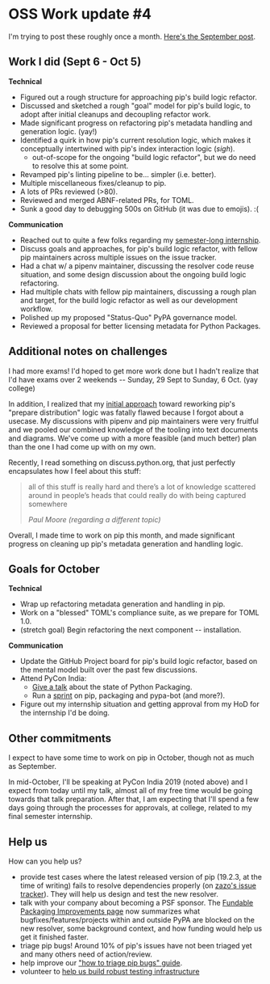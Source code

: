 # OSS Work update #4

I'm trying to post these roughly once a month. [Here's the September post](/blog/2019/09/06/oss-update-3/).

## Work I did (Sept 6 - Oct 5)

**Technical**

- Figured out a rough structure for approaching pip's build logic refactor.
- Discussed and sketched a rough "goal" model for pip's build logic, to adopt after initial cleanups and decoupling refactor work.
- Made significant progress on refactoring pip's metadata handling and generation logic. (yay!)
- Identified a quirk in how pip's current resolution logic, which makes it conceptually intertwined with pip's index interaction logic (*sigh*).
  - out-of-scope for the ongoing "build logic refactor", but we do need to resolve this at some point.
- Revamped pip's linting pipeline to be... simpler (i.e. better).
- Multiple miscellaneous fixes/cleanup to pip.
- A lots of PRs reviewed (>80).
- Reviewed and merged ABNF-related PRs, for TOML.
- Sunk a good day to debugging 500s on GitHub (it was due to emojis). :(

**Communication**

- Reached out to quite a few folks regarding my [semester-long internship][internship-tweet].
- Discuss goals and approaches, for pip's build logic refactor, with fellow pip maintainers across multiple issues on the issue tracker.
- Had a chat w/ a pipenv maintainer, discussing the resolver code reuse situation, and some design discussion about the ongoing build logic refactoring.
- Had multiple chats with fellow pip maintainers, discussing a rough plan and target, for the build logic refactor as well as our development workflow.
- Polished up my proposed "Status-Quo" PyPA governance model.
- Reviewed a proposal for better licensing metadata for Python Packages.

## Additional notes on challenges

I had more exams! I'd hoped to get more work done but I hadn't realize that I'd have exams over 2 weekends -- Sunday, 29 Sept to Sunday, 6 Oct.  (yay college)

In addition, I realized that my [initial approach][failed-approach] toward reworking pip's "prepare distribution" logic was fatally flawed because I forgot about a usecase. My discussions with pipenv and pip maintainers were very fruitful and we pooled our combined knowledge of the tooling into text documents and diagrams. We've come up with a more feasible (and much better) plan than the one I had come up with on my own.

Recently, I read something on discuss.python.org, that just perfectly encapsulates how I feel about this stuff:

<blockquote>
  <p>
    all of this stuff is really hard and there’s a lot of knowledge scattered around in people’s heads that could really do with being captured somewhere
  </p>
  <footer><cite title="Paul Moore">Paul Moore (regarding a different topic)</cite></footer>
</blockquote>

Overall, I made time to work on pip this month, and made significant progress on cleaning up pip's metadata generation and handling logic.

## Goals for October

**Technical**

- Wrap up refactoring metadata generation and handling in pip.
- Work on a "blessed" TOML's compliance suite, as we prepare for TOML 1.0.
- (stretch goal) Begin refactoring the next component -- installation.

**Communication**

- Update the GitHub Project board for pip's build logic refactor, based on the mental model built over the past few discussions.
- Attend PyCon India:
  - [Give a talk][pycon-india-talk] about the state of Python Packaging.
  - Run a [sprint][pycon-india-sprints] on pip, packaging and pypa-bot (and more?).
- Figure out my internship situation and getting approval from my HoD for the internship I'd be doing.

## Other commitments

I expect to have some time to work on pip in October, though not as much as September.

In mid-October, I'll be speaking at PyCon India 2019 (noted above) and I expect from today until my talk, almost all of my free time would be going towards that talk preparation. After that, I am expecting that I'll spend a few days going through the processes for approvals, at college, related to my final semester internship.

## Help us

How can you help us?

- provide test cases where the latest released version of pip (19.2.3, at the time of writing) fails to resolve dependencies properly (on [zazo's issue tracker][zazo-issues]). They will help us design and test the new resolver.
- talk with your company about becoming a PSF sponsor. The [Fundable Packaging Improvements page][fundable-projects] now summarizes what bugfixes/features/projects within and outside PyPA are blocked on the new resolver, some background context, and how funding would help us get it finished faster.
- triage pip bugs! Around 10% of pip's issues have not been triaged yet and many others need of action/review.
- help improve our ["how to triage pip bugs" guide][triage-guide].
- volunteer to [help us build robust testing infrastructure][integration-test]

[internship-tweet]: https://twitter.com/pradyunsg/status/1174186350389661696
[failed-approach]: https://github.com/pypa/pip/pull/6990
[pycon-india-talk]: https://in.pycon.org/cfp/2019/proposals/python-packaging-where-we-are-and-where-were-headed~dGV8b/
[pycon-india-sprints]: https://in.pycon.org/cfp/devsprint-2019/proposals/python-packaging-pip-and-more~e35nb/
[triage-guide]: https://pip.pypa.io/en/latest/development/issue-triage/
[zazo-issues]: https://github.com/pradyunsg/zazo/issues
[fundable-projects]: https://wiki.python.org/psf/Fundable%20Packaging%20Improvements
[integration-test]: https://github.com/pypa/integration-test/issues
